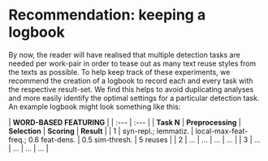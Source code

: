 # Recommendation: keeping a logbook

By now, the reader will have realised that multiple detection tasks are needed per work-pair in order to tease out as many text reuse styles from the texts as possible. To help keep track of these experiments, we recommend the creation of a logbook to record each and every task with the respective result-set. We find this helps to avoid duplicating analyses and more easily identify the optimal settings for a particular detection task. An example logbook might look something like this:

|  **WORD-BASED FEATURING** <td colspan=3>|
| :--- | :--- |
| **Task N** | **Preprocessing** | **Selection** | **Scoring** | **Result** |
| 1 | syn-repl.; lemmatiz. | local-max-feat-freq.; 0.6 feat-dens. | 0.5 sim-thresh. | 5 reuses |
| 2 | ... | ... | ... | ... |
| 3 | ... | ... | ... | ... |



